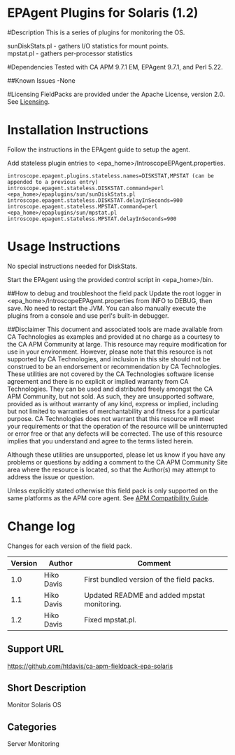 # EPAgent Plugins for Solaris (1.2)

#Description
This is a series of plugins for monitoring the OS.

sunDiskStats.pl - gathers I/O statistics for mount points.  
mpstat.pl - gathers per-processor statistics

#Dependencies
Tested with CA APM 9.7.1 EM, EPAgent 9.7.1, and Perl 5.22.

##Known Issues
-None

#Licensing
FieldPacks are provided under the Apache License, version 2.0. See [Licensing](https://www.apache.org/licenses/LICENSE-2.0).


# Installation Instructions

Follow the instructions in the EPAgent guide to setup the agent.

Add stateless plugin entries to \<epa_home\>/IntroscopeEPAgent.properties.

	introscope.epagent.plugins.stateless.names=DISKSTAT,MPSTAT (can be appended to a previous entry)
	introscope.epagent.stateless.DISKSTAT.command=perl <epa_home>/epaplugins/sun/sunDiskStats.pl
	introscope.epagent.stateless.DISKSTAT.delayInSeconds=900
	introscope.epagent.stateless.MPSTAT.command=perl <epa_home>/epaplugins/sun/mpstat.pl
	introscope.epagent.stateless.MPSTAT.delayInSeconds=900

# Usage Instructions
No special instructions needed for DiskStats.

Start the EPAgent using the provided control script in \<epa_home\>/bin.

##How to debug and troubleshoot the field pack
Update the root logger in \<epa_home\>/IntroscopeEPAgent.properties from INFO to DEBUG, then save. No need to restart the JVM.
You can also manually execute the plugins from a console and use perl's built-in debugger.

##Disclaimer
This document and associated tools are made available from CA Technologies as examples and provided at no charge as a courtesy to the CA APM Community at large. This resource may require modification for use in your environment. However, please note that this resource is not supported by CA Technologies, and inclusion in this site should not be construed to be an endorsement or recommendation by CA Technologies. These utilities are not covered by the CA Technologies software license agreement and there is no explicit or implied warranty from CA Technologies. They can be used and distributed freely amongst the CA APM Community, but not sold. As such, they are unsupported software, provided as is without warranty of any kind, express or implied, including but not limited to warranties of merchantability and fitness for a particular purpose. CA Technologies does not warrant that this resource will meet your requirements or that the operation of the resource will be uninterrupted or error free or that any defects will be corrected. The use of this resource implies that you understand and agree to the terms listed herein.

Although these utilities are unsupported, please let us know if you have any problems or questions by adding a comment to the CA APM Community Site area where the resource is located, so that the Author(s) may attempt to address the issue or question.

Unless explicitly stated otherwise this field pack is only supported on the same platforms as the APM core agent. See [APM Compatibility Guide](http://www.ca.com/us/support/ca-support-online/product-content/status/compatibility-matrix/application-performance-management-compatibility-guide.aspx).


# Change log
Changes for each version of the field pack.

Version | Author | Comment
--------|--------|--------
1.0 | Hiko Davis | First bundled version of the field packs.
1.1 | Hiko Davis | Updated README and added mpstat monitoring.
1.2 | Hiko Davis | Fixed mpstat.pl.

## Support URL
https://github.com/htdavis/ca-apm-fieldpack-epa-solaris

## Short Description
Monitor Solaris OS

## Categories
Server Monitoring